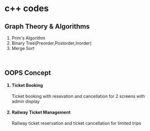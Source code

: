 # c++ codes
<h2>Graph Theory & Algorithms</h2>
 <ol>
 <li>Prim's Algorithm</li>
 <li>Binary Tree(Preorder,Postorder,Inorder)</li>
 <li>Merge Sort</li>
 </ol>
 <br>
 <h2>OOPS Concept</h2>
 <ol>
 <h4><li>Ticket Booking</li></h4>
 <p>Ticket booking with resevation and cancellation for 2 screens with admin display</p>
 <h4><li>Railway Ticket Management</li></h4>
 <p>Railway ticket reservation and ticket cancellation for limited trips</p>
 </ol>
